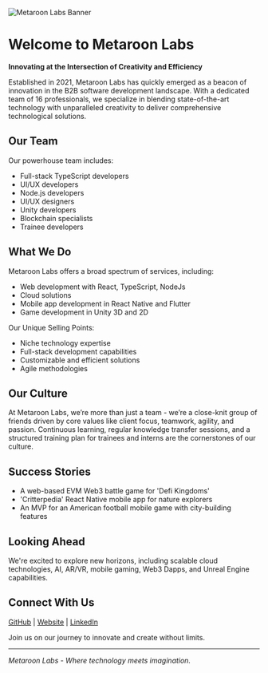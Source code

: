 ![Metaroon Labs Banner](https://example.com/path/to/banner/image.jpg)

# Welcome to Metaroon Labs

**Innovating at the Intersection of Creativity and Efficiency**

Established in 2021, Metaroon Labs has quickly emerged as a beacon of innovation in the B2B software development landscape. With a dedicated team of 16 professionals, we specialize in blending state-of-the-art technology with unparalleled creativity to deliver comprehensive technological solutions.

## Our Team

Our powerhouse team includes:

- Full-stack TypeScript developers
- UI/UX developers
- Node.js developers
- UI/UX designers
- Unity developers
- Blockchain specialists
- Trainee developers

## What We Do

Metaroon Labs offers a broad spectrum of services, including:

- Web development with React, TypeScript, NodeJs
- Cloud solutions
- Mobile app development in React Native and Flutter
- Game development in Unity 3D and 2D

Our Unique Selling Points:

- Niche technology expertise
- Full-stack development capabilities
- Customizable and efficient solutions
- Agile methodologies

## Our Culture

At Metaroon Labs, we’re more than just a team - we’re a close-knit group of friends driven by core values like client focus, teamwork, agility, and passion. Continuous learning, regular knowledge transfer sessions, and a structured training plan for trainees and interns are the cornerstones of our culture.

## Success Stories

- A web-based EVM Web3 battle game for 'Defi Kingdoms'
- 'Critterpedia' React Native mobile app for nature explorers
- An MVP for an American football mobile game with city-building features

## Looking Ahead

We're excited to explore new horizons, including scalable cloud technologies, AI, AR/VR, mobile gaming, Web3 Dapps, and Unreal Engine capabilities.

## Connect With Us

[GitHub](https://github.com/MetaroonLabs) | [Website](https://metaroonlabs.com) | [LinkedIn](https://www.linkedin.com/company/metaroon-labs)

Join us on our journey to innovate and create without limits.

---

*Metaroon Labs - Where technology meets imagination.*